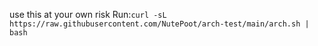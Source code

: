 use this at your own risk
Run:`curl -sL https://raw.githubusercontent.com/NutePoot/arch-test/main/arch.sh | bash`
